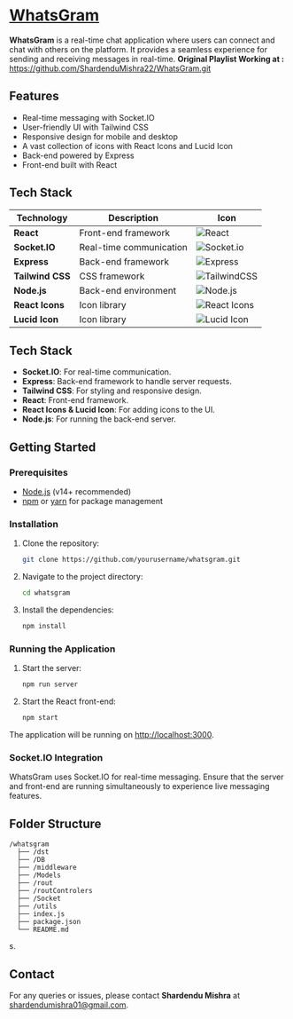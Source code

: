 # [WhatsGram](https://whatsgram-jm9c.onrender.com)

**WhatsGram** is a real-time chat application where users can connect and chat with others on the platform. It provides a seamless experience for sending and receiving messages in real-time.
**Original Playlist Working at :** https://github.com/ShardenduMishra22/WhatsGram.git

## Features

- Real-time messaging with Socket.IO
- User-friendly UI with Tailwind CSS
- Responsive design for mobile and desktop
- A vast collection of icons with React Icons and Lucid Icon
- Back-end powered by Express
- Front-end built with React

## Tech Stack

| Technology      | Description                 | Icon                                                                                                                      |
|-----------------|-----------------------------|---------------------------------------------------------------------------------------------------------------------------|
| **React**       | Front-end framework         | ![React](https://img.shields.io/badge/React-20232A?style=for-the-badge&logo=react&logoColor=61DAFB)                       |
| **Socket.IO**   | Real-time communication     | ![Socket.io](https://img.shields.io/badge/Socket.io-black?style=for-the-badge&logo=socket.io&badgeColor=010101)           |
| **Express**     | Back-end framework          | ![Express](https://img.shields.io/badge/Express.js-404D59?style=for-the-badge)                                            |
| **Tailwind CSS**| CSS framework               | ![TailwindCSS](https://img.shields.io/badge/Tailwind_CSS-38B2AC?style=for-the-badge&logo=tailwind-css&logoColor=white)    |
| **Node.js**     | Back-end environment        | ![Node.js](https://img.shields.io/badge/Node.js-43853D?style=for-the-badge&logo=node.js&logoColor=white)                  |
| **React Icons** | Icon library                | ![React Icons](https://img.shields.io/badge/React_Icons-61DAFB?style=for-the-badge&logo=react)                            |
| **Lucid Icon**  | Icon library                | ![Lucid Icon](https://img.shields.io/badge/Lucid_Icons-yellow?style=for-the-badge&logo=react)                             |


## Tech Stack

- **Socket.IO**: For real-time communication.
- **Express**: Back-end framework to handle server requests.
- **Tailwind CSS**: For styling and responsive design.
- **React**: Front-end framework.
- **React Icons & Lucid Icon**: For adding icons to the UI.
- **Node.js**: For running the back-end server.

## Getting Started

### Prerequisites

- [Node.js](https://nodejs.org/en/) (v14+ recommended)
- [npm](https://www.npmjs.com/) or [yarn](https://yarnpkg.com/) for package management

### Installation

1. Clone the repository:

   ```bash
   git clone https://github.com/yourusername/whatsgram.git
   ```

2. Navigate to the project directory:

   ```bash
   cd whatsgram
   ```

3. Install the dependencies:

   ```bash
   npm install
   ```

### Running the Application

1. Start the server:

   ```bash
   npm run server
   ```

2. Start the React front-end:

   ```bash
   npm start
   ```

The application will be running on [http://localhost:3000](http://localhost:3000).

### Socket.IO Integration

WhatsGram uses Socket.IO for real-time messaging. Ensure that the server and front-end are running simultaneously to experience live messaging features.

## Folder Structure

```
/whatsgram
  ├── /dst
  ├── /DB          
  ├── /middleware          
  ├── /Models
  ├── /rout
  ├── /routControlers
  ├── /Socket
  ├── /utils
  ├── index.js     
  ├── package.json     
  └── README.md        
```
s.

## Contact

For any queries or issues, please contact **Shardendu Mishra** at shardendumishra01@gmail.com.
